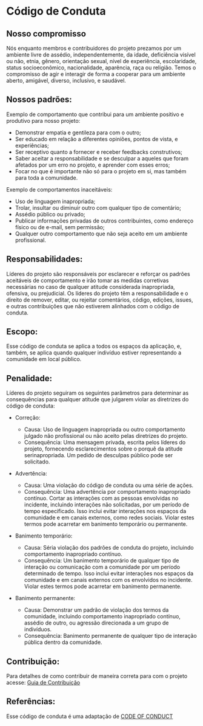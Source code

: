 # Código de Conduta 


## Nosso compromisso <!-- omit in toc -->
  Nós enquanto membros e contribuidores do projeto prezamos por um ambiente livre de assédio, independentemente, da idade, deficiência visível ou não, etnia, gênero, 
orientação sexual, nível de experiência, escolaridade, status socioeconômico, nacionalidade, aparência, raça ou religião.
  Temos o compromisso de agir e interagir de forma a cooperar para um ambiente aberto, amigável, diverso, inclusivo, e saudável.
  
  
## Nossos padrões:

  Exemplo de comportamento que contribui para um ambiente positivo e produtivo para nosso projeto:
  
  - Demonstrar empatia e gentileza para com o outro;
  - Ser educado em relação a diferentes opiniões, pontos de vista, e experiências;
  - Ser receptivo quanto a fornecer e receber feedbacks construtivos;
  - Saber aceitar a responsabilidade e se desculpar a aqueles que foram afetados por um erro no projeto, e aprender com esses erros;
  - Focar no que é importante não só para o projeto em si, mas também para toda a comunidade.
  
  Exemplo de comportamentos inaceitáveis:
  
  - Uso de linguagem inapropriada;
  - Trolar, insultar ou diminuir outro com qualquer tipo de comentário;
  - Assédio público ou privado;
  - Publicar informações privadas de outros contribuintes, como endereço físico ou de e-mail, sem permissão;
  - Qualquer outro comportamento que não seja aceito em um ambiente profissional.


## Responsabilidades:

  Líderes do projeto são responsáveis por esclarecer e reforçar os padrões aceitáveis de comportamento e irão tomar as medidas corretivas necessárias no caso de 
qualquer atitude considerada inapropriada, ofensiva, ou  prejudicial.
  Os líderes do projeto têm a responsabilidade e o direito de remover, editar, ou rejeitar comentários, código, edições, issues, e outras contribuições que não 
estiverem alinhados com o código de conduta.


## Escopo:

  Esse código de conduta se aplica a todos os espaços da aplicação, e, também, se aplica quando qualquer indivíduo estiver representando a comunidade em local 
público.


## Penalidade:

  Líderes do projeto seguiram os seguintes parâmetros para determinar as consequências para qualquer atitude que julgarem violar as diretrizes do código de conduta:

- Correção:

    - Causa: Uso de linguagem inapropriada ou outro comportamento julgado não profissional ou não aceito pelas diretrizes do projeto.
    - Consequência: Uma mensagem privada, escrita pelos líderes do projeto, fornecendo esclarecimentos sobre o porquê da atitude serinapropriada. Um pedido de
    desculpas público pode ser solicitado.

- Advertência:

    - Causa: Uma violação do código de conduta ou uma série de ações.
    - Consequência: Uma advertência por comportamento inapropriado contínuo. Cortar as interações com as pessoas envolvidas no incidente, incluindo interações não
    solicitadas, por um período de tempo especificado. Isso inclui evitar interações nos espaços da comunidade e em canais externos, como redes sociais. Violar estes
    termos pode acarretar em banimento temporário ou permanente.
    
- Banimento temporário:

    - Causa: Séria violação dos padrões de conduta do projeto, incluindo comportamento inapropriado contínuo.
    - Consequência: Um banimento temporário de qualquer tipo de interação ou comunicação com a comunidade por um período determinado de tempo. Isso inclui evitar
    interações nos espaços da comunidade e em canais externos com os envolvidos no incidente. Violar estes termos pode acarretar em banimento permanente.
    
- Banimento permanente:

    - Causa: Demonstrar um padrão de violação dos termos da comunidade, incluindo comportamento inapropriado contínuo, assédio de outro, ou agressão direcionada a
    um grupo de indivíduos.
    - Consequência: Banimento permanente de qualquer tipo de interação pública dentro da comunidade.


## Contribuição:

  Para detalhes de como contribuir de maneira correta para com o projeto acesse: [Guia de Contribuição](https://github.com/fga-eps-mds/2022-2-FGAtlas/blob/main/Guia_de_Contribu%C3%A7%C3%A3o.md)
  

## Referências:

  Esse código de conduta é uma adaptação de [CODE OF CONDUCT](https://github.com/github/docs/blob/1ebb1fde416f923fddfe8a721451ab148947d9c5/CODE_OF_CONDUCT.md)

 


















